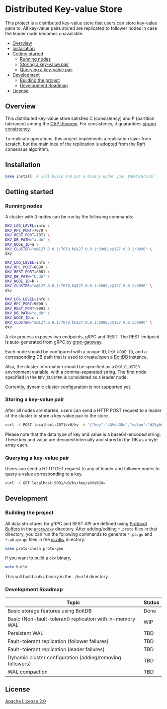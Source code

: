 # Distributed Key-value Store

This project is a distributed key-value store that users can store key-value pairs to.
All key-value pairs stored are replicated to follower nodes in case the leader node becomes unavailable.

* [Overview](#overview)
* [Installation](#installation)
* [Getting started](#getting-started)
    * [Running nodes](#running-nodes)
    * [Storing a key-value pair](#storing-a-key-value-pair)
    * [Querying a key-value pair](#querying-a-key-value-pair)
* [Development](#development)
    * [Building the project](#building-the-project)
    * [Development Roadmap](#development-roadmap)
* [License](#license)


## Overview

This distributed key-value store satisfies C (consistency) and P (partition tolerance) among the [CAP theorem](https://en.wikipedia.org/wiki/CAP_theorem).
For consistency, it guarantees [strong consistency](https://en.wikipedia.org/wiki/Strong_consistency).

To replicate operations, this project implements a replication layer from scratch,
but the main idea of the replication is adopted from the [Raft](https://raft.github.io/) consensus algorithm.


## Installation

```bash
make install  # will build and put a binary under your $GOPATH/bin/
```


## Getting started

### Running nodes

A cluster with 3 nodes can be run by the following commands:
```bash
DKV_LOG_LEVEL=info \
DKV_RPC_PORT=7070 \
DKV_REST_PORT=7071 \
DKV_DB_PATH="a.db" \
DKV_NODE_ID=a \
DKV_CLUSTER="a@127.0.0.1:7070,b@127.0.0.1:8080,c@127.0.0.1:9090" \
dkv

DKV_LOG_LEVEL=info \
DKV_RPC_PORT=8080 \
DKV_REST_PORT=8081 \
DKV_DB_PATH="b.db" \
DKV_NODE_ID=b \
DKV_CLUSTER="a@127.0.0.1:7070,b@127.0.0.1:8080,c@127.0.0.1:9090" \
dkv

DKV_LOG_LEVEL=info \
DKV_RPC_PORT=9090 \
DKV_REST_PORT=9091 \
DKV_DB_PATH="c.db" \
DKV_NODE_ID=c \
DKV_CLUSTER="a@127.0.0.1:7070,b@127.0.0.1:8080,c@127.0.0.1:9090" \
dkv
```

A `dkv` process exposes two endpoints, gRPC and REST. The REST endpoint is auto-generated from gRPC by [grpc-gateway](https://github.com/grpc-ecosystem/grpc-gateway).

Each node should be configured with a unique ID, `DKV_NODE_ID`, and a corresponding DB path that is used to create/open a [BoltDB](https://github.com/etcd-io/bbolt) instance.

Also, the cluster information should be specified as a `DKV_CLUSTER` environment variable, with a comma-separated string.
The first node specified in the `DKV_CLUSTER` is considered as a leader node.

Currently, dynamic cluster configuration is not supported yet.

### Storing a key-value pair

After all nodes are started, users can send a HTTP POST request to a leader of the cluster to store a key-value pair to the store.
```bash
curl -X POST localhost:7071/v0/kv -d '{"key":"aGVsbG8=","value":"d29ybGQ="}'
```
Please note that the data type of key and value is a base64-encoded string.
These key and value are decoded internally and stored in the DB as a byte array each.

### Querying a key-value pair

Users can send a HTTP GET request to any of leader and follower nodes to query a value corresponding to a key. 
```bash
curl -X GET localhost:9081/v0/kv/key/aGVsbG8=
```


## Development

### Building the project

All data structures for gRPC and REST API are defined using [Protocol Buffers](https://developers.google.com/protocol-buffers) in the [`proto/dkv`](./proto/dkv) directory.
After adding/editing `*.proto` files in that directory, you can run the following commands to generate `*.pb.go` and `*.pb.gw.go` files in the [`pb/dkv`](./pb/dkv) directory.
```bash
make proto-clean proto-gen
```

If you want to build a `dkv` binary,
```bash
make build
```
This will build a `dkv` binary in the `./build` directory.

### Development Roadmap

| Topic                                                     | Status |
|-----------------------------------------------------------|--------|
| Basic storage features using BoltDB                       | Done   |
| Basic (Non-fault-tolerant) replication with in-memory WAL | WIP    |
| Persistent WAL                                            | TBD    |
| Fault-tolerant replication (follower failures)            | TBD    | 
| Fault-tolerant replication (leader failures)              | TBD    | 
| Dynamic cluster configuration (adding/removing followers) | TBD    | 
| WAL compaction                                            | TBD    |


## License

[Apache License 2.0](./LICENSE)
